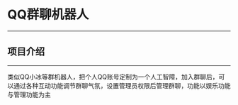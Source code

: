 # QQ群聊机器人
***

## 项目介绍
***
类似QQ小冰等群机器人，把个人QQ账号定制为一个人工智障，加入群聊后，可以通过各种互动功能调节群聊气氛，设置管理员权限后管理群聊，功能以娱乐功能与管理功能为主


